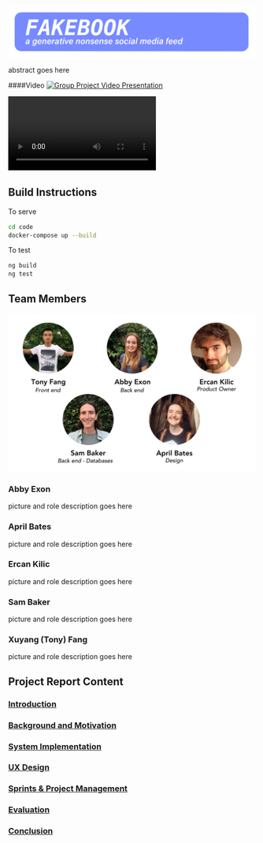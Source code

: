 <img title="FAKEBOOK: A Generative Nonsense Social Media Feed" alt="Header" src="/Documentation/Top_Header.png">

abstract goes here

####Video
[![Group Project Video Presentation](https://img.youtube.com/vi/Zl2IwmQ15Hg/0.jpg)](https://youtu.be/Zl2IwmQ15Hg)


![](/Documentation/Video/Group_Project.mp4)

## Build Instructions
To serve
```bash
cd code
docker-compose up --build
```
To test
```bash
ng build
ng test
```
## Team Members

<img title="Team members" alt="Team member images" src="/Documentation/Header.jpg">

### Abby Exon

picture and role description goes here

### April Bates

picture and role description goes here
### Ercan Kilic

picture and role description goes here

### Sam Baker

picture and role description goes here

### Xuyang (Tony) Fang

picture and role description goes here

## Project Report Content

###  [Introduction](report/Introduction.md)

### [Background and Motivation](report/BackgroundAndMotivation.md)


### [System Implementation](report/SystemImplementation.md)

### [UX Design](report/UXDesign.md)

### [Sprints & Project Management](report/SprintsAndProjectManagements.md)

### [Evaluation](report/Evaluation.md)

### [Conclusion](report/Conclusion.md)
